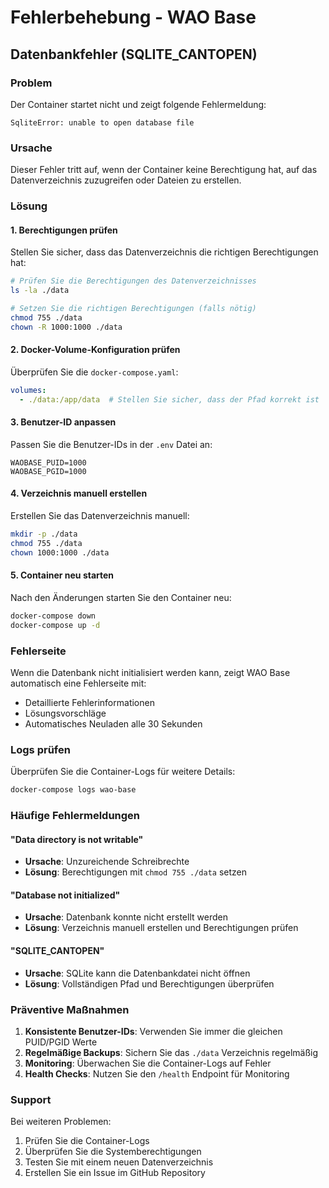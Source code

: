 # Fehlerbehebung - WAO Base

## Datenbankfehler (SQLITE_CANTOPEN)

### Problem
Der Container startet nicht und zeigt folgende Fehlermeldung:
```
SqliteError: unable to open database file
```

### Ursache
Dieser Fehler tritt auf, wenn der Container keine Berechtigung hat, auf das Datenverzeichnis zuzugreifen oder Dateien zu erstellen.

### Lösung

#### 1. Berechtigungen prüfen
Stellen Sie sicher, dass das Datenverzeichnis die richtigen Berechtigungen hat:

```bash
# Prüfen Sie die Berechtigungen des Datenverzeichnisses
ls -la ./data

# Setzen Sie die richtigen Berechtigungen (falls nötig)
chmod 755 ./data
chown -R 1000:1000 ./data
```

#### 2. Docker-Volume-Konfiguration prüfen
Überprüfen Sie die `docker-compose.yaml`:

```yaml
volumes:
  - ./data:/app/data  # Stellen Sie sicher, dass der Pfad korrekt ist
```

#### 3. Benutzer-ID anpassen
Passen Sie die Benutzer-IDs in der `.env` Datei an:

```env
WAOBASE_PUID=1000
WAOBASE_PGID=1000
```

#### 4. Verzeichnis manuell erstellen
Erstellen Sie das Datenverzeichnis manuell:

```bash
mkdir -p ./data
chmod 755 ./data
chown 1000:1000 ./data
```

#### 5. Container neu starten
Nach den Änderungen starten Sie den Container neu:

```bash
docker-compose down
docker-compose up -d
```

### Fehlerseite
Wenn die Datenbank nicht initialisiert werden kann, zeigt WAO Base automatisch eine Fehlerseite mit:
- Detaillierte Fehlerinformationen
- Lösungsvorschläge
- Automatisches Neuladen alle 30 Sekunden

### Logs prüfen
Überprüfen Sie die Container-Logs für weitere Details:

```bash
docker-compose logs wao-base
```

### Häufige Fehlermeldungen

#### "Data directory is not writable"
- **Ursache**: Unzureichende Schreibrechte
- **Lösung**: Berechtigungen mit `chmod 755 ./data` setzen

#### "Database not initialized"
- **Ursache**: Datenbank konnte nicht erstellt werden
- **Lösung**: Verzeichnis manuell erstellen und Berechtigungen prüfen

#### "SQLITE_CANTOPEN"
- **Ursache**: SQLite kann die Datenbankdatei nicht öffnen
- **Lösung**: Vollständigen Pfad und Berechtigungen überprüfen

### Präventive Maßnahmen

1. **Konsistente Benutzer-IDs**: Verwenden Sie immer die gleichen PUID/PGID Werte
2. **Regelmäßige Backups**: Sichern Sie das `./data` Verzeichnis regelmäßig
3. **Monitoring**: Überwachen Sie die Container-Logs auf Fehler
4. **Health Checks**: Nutzen Sie den `/health` Endpoint für Monitoring

### Support
Bei weiteren Problemen:
1. Prüfen Sie die Container-Logs
2. Überprüfen Sie die Systemberechtigungen
3. Testen Sie mit einem neuen Datenverzeichnis
4. Erstellen Sie ein Issue im GitHub Repository
